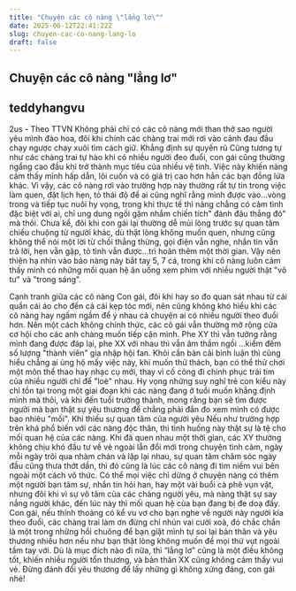 ```yaml
---
title: "Chuyện các cô nàng \"lẳng lơ\""
date: 2025-06-12T22:41:22Z
slug: chuyen-cac-co-nang-lang-lo
draft: false
---
```


## Chuyện các cô nàng "lẳng lơ"

## teddyhangvu

2us  - Theo TTVN
Không phải chỉ có các cô nàng mới than thở sao người yêu mình đào hoa, đôi khi chính các chàng trai mới rơi vào cảnh đau đầu chạy ngược chạy xuôi tìm cách giữ.
Khẳng định sự quyến rũ
Cũng tương tự như các chàng trai tự hào khi có nhiều người đeo đuổi, con gái cũng thường ngẩng cao đầu khi trở thành mục tiêu của nhiều vệ tinh. 
Việc này khiến nàng cảm thấy mình hấp dẫn, lôi cuốn và có giá trị cao hơn hẳn các bạn đồng lứa khác. Vì vậy, các cô nàng rơi vào trường hợp này thường rất tự tin trong việc làm quen, đặt lịch hẹn, tỏ thái độ để ai cũng nghĩ rằng mình được vào...vòng trong và tiếp tục nuôi hy vọng, trong khi thực tế thì nàng chẳng có cảm tình đặc biệt với ai, chỉ ung dung ngồi gặm nhắm chiến tích" đánh đâu thắng đó" mà thôi.
Chưa kể, đôi khi con gái lại thường dễ mủi lòng trước sự quan tâm chiều chuộng từ người khác, dù thật lòng không muốn quen, nhưng cũng không thể nói một lời từ chối thẳng thừng, gọi điện vẫn nghe, nhắn tin vẫn trả lời, hẹn vẫn gặp, tỏ tình vẫn được...trì hoãn thêm một thời gian. Vậy nên thiên hạ nhìn vào bảo nàng này bắt tay 5, 7 cá, trong khi cô nàng luôn cảm thấy mình có những mối quan hệ ăn uống xem phim với nhiều người thật "vô tư" và "trong sáng".

​Cạnh tranh giữa các cô nàng
Con gái, đôi khi hay so đo quan sát nhau từ cái quần cái áo cho đến cả cái kẹp tóc mới, nên cũng không khó hiểu khi các cô nàng hay ngấm ngầm để ý nhau cả chuyện ai có nhiều người theo đuổi hơn. Nên một cách không chính thức, các cô gái vẫn thường mở rộng cửa cơ hội cho các anh chàng muốn tiếp cận mình. Phe XY thì vẫn tưởng rằng mình đang được đáp lại, phe XX với nhau thì vẫn âm thầm ngồi ...kiểm đếm số lượng "thành viên" gia nhập hội fan.
Khỏi cần bàn cãi bình luận thì cũng hiểu chẳng ai ủng hộ mấy việc này, khi muốn thử thách, bạn có thể thử chơi một môn thể thao hay nhạc cụ mới, thay vì cố công đi chinh phục trái tim của nhiều người chỉ để "loè" nhau. Hy vọng những suy nghĩ trẻ con kiểu này chỉ tồn tại trong một giai đoạn khi các nàng đang ở tuổi muốn khẳng định mình mà thôi, và khi đến tuổi trưởng thành, mong rằng bạn sẽ tìm được người mà bạn thật sự yêu thương để chẳng phải đắn đo xem mình có được bao nhiêu "mối".
Khi thiếu sự quan tâm của người yêu
Nếu như trường hợp trên khá phổ biến với các nàng độc thân, thì tình huống này thật sự là tệ cho mối quan hệ của các nàng. 
Khi đã quen nhau một thời gian, các XY thường không chịu khó đầu tư về vẻ ngoài lẫn đổi mới trong chuyện tình cảm, ngày mỗi ngày trôi qua nhàm chán và lặp lại nhau, sự quan tâm chăm sóc ngày đầu cũng thưa thớt dần, thì đó cũng là lúc các cô nàng đi tìm niềm vui bên ngoài một cách vô thức.
Có thể mọi việc chỉ dừng ở chuyện nàng có thêm một người bạn tâm sự, nhắn tin hỏi han, hay một vài buổi cà phê vụn vặt, nhưng đôi khi vì sự vô tâm của các chàng người yêu, mà nàng thật sự say nắng người khác, đến lúc này thì mối quan hệ của bạn đang bị đe doạ đấy.
Con gái, nếu thỉnh thoảng có kể vu vơ cho bạn nghe về người này người kia theo đuổi, các chàng trai làm ơn đừng chỉ nhún vai cười xoà, đó chắc chắn là một trong những hồi chuông để bạn giật mình tự soi lại bản thân và yêu thương nhiều hơn nếu như bạn thật lòng không muốn để mọi thứ vụt ngoài tầm tay với.
Dù là mục đích nào đi nữa, thì “lẳng lơ” cũng là một điều không tốt, khiến nhiều người tổn thương, và bản thân XX cũng không cảm thấy vui vẻ. Đừng đánh đổi yêu thương để lấy những gì không xứng đáng, con gái nhé!